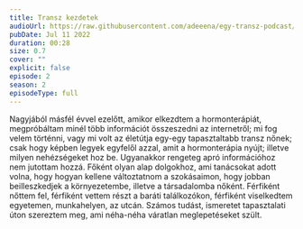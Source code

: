 ```yaml
---
title: Transz kezdetek
audioUrl: https://raw.githubusercontent.com/adeeena/egy-transz-podcast/main/public/audio/etpc_S2E02.mp3
pubDate: Jul 11 2022
duration: 00:28
size: 0.7
cover: ""
explicit: false
episode: 2
season: 2
episodeType: full
---
```


Nagyjából másfél évvel ezelőtt, amikor elkezdtem a hormonterápiát, megpróbáltam minél több információt összeszedni az internetről; mi fog velem történni, vagy mi volt az életútja egy-egy tapasztaltabb transz nőnek; csak hogy képben legyek egyfelől azzal, amit a hormonterápia nyújt; illetve milyen nehézségeket hoz be. Ugyanakkor rengeteg apró információhoz nem jutottam hozzá. Főként olyan alap dolgokhoz, ami tanácsokat adott volna, hogy hogyan kellene változtatnom a szokásaimon, hogy jobban beilleszkedjek a környezetembe, illetve a társadalomba nőként. Férfiként nőttem fel, férfiként vettem részt a baráti találkozókon, férfiként viselkedtem egyetemen, munkahelyen, az utcán. Számos tudást, ismeretet tapasztalati úton szereztem meg, ami néha-néha váratlan meglepetéseket szült.
